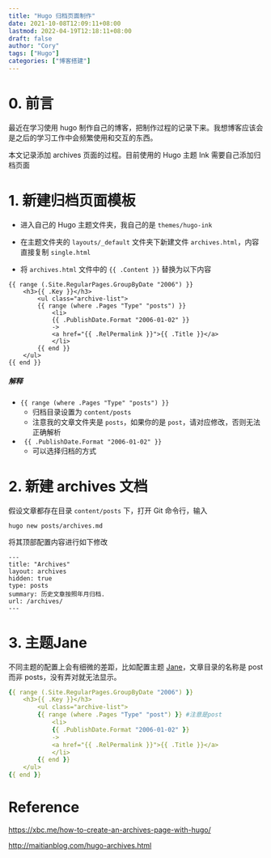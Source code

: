 ```yaml
---
title: "Hugo 归档页面制作"
date: 2021-10-08T12:09:11+08:00
lastmod: 2022-04-19T12:18:11+08:00
draft: false
author: "Cory"
tags: ["Hugo"]
categories: ["博客搭建"]
---
```


# 0. 前言

最近在学习使用 hugo 制作自己的博客，把制作过程的记录下来。我想博客应该会是之后的学习工作中会频繁使用和交互的东西。

本文记录添加 archives 页面的过程。目前使用的 Hugo 主题 Ink 需要自己添加归档页面

# 1. 新建归档页面模板

+ 进入自己的 Hugo 主题文件夹，我自己的是 `themes/hugo-ink`

+ 在主题文件夹的 `layouts/_default` 文件夹下新建文件 `archives.html`，内容直接复制 `single.html`
+ 将 `archives.html` 文件中的 `{{ .Content }}` 替换为以下内容

```
{{ range (.Site.RegularPages.GroupByDate "2006") }}
    <h3>{{ .Key }}</h3>
        <ul class="archive-list">
        {{ range (where .Pages "Type" "posts") }}
            <li>
            {{ .PublishDate.Format "2006-01-02" }}
            ->
            <a href="{{ .RelPermalink }}">{{ .Title }}</a>
            </li>
        {{ end }}
    </ul>
{{ end }}
```

##### 解释

+ `{{ range (where .Pages "Type" "posts") }}`
  + 归档目录设置为 `content/posts`
  + 注意我的文章文件夹是 `posts`，如果你的是 `post`，请对应修改，否则无法正确解析
+ ` {{ .PublishDate.Format "2006-01-02" }}`
  + 可以选择归档的方式

# 2. 新建 archives 文档

假设文章都存在目录 `content/posts` 下，打开 Git 命令行，输入

```
hugo new posts/archives.md
```

将其顶部配置内容进行如下修改

```
---
title: "Archives"
layout: archives
hidden: true
type: posts
summary: 历史文章按照年月归档.
url: /archives/
---
```

# 3. 主题Jane

不同主题的配置上会有细微的差距，比如配置主题 [Jane](https://github.com/xianmin/hugo-theme-jane)，文章目录的名称是 post 而非 posts，没有弄对就无法显示。

```yaml
{{ range (.Site.RegularPages.GroupByDate "2006") }}
    <h3>{{ .Key }}</h3>
        <ul class="archive-list">
        {{ range (where .Pages "Type" "post") }} #注意是post
            <li>
            {{ .PublishDate.Format "2006-01-02" }}
            ->
            <a href="{{ .RelPermalink }}">{{ .Title }}</a>
            </li>
        {{ end }}
    </ul>
{{ end }}
```

# Reference

https://xbc.me/how-to-create-an-archives-page-with-hugo/

http://maitianblog.com/hugo-archives.html